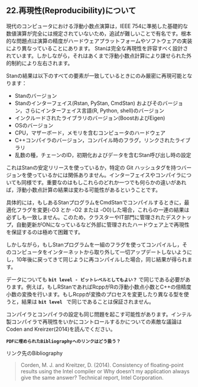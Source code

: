 ## 22.再現性(Reproducibility)について

現代のコンピュータにおける浮動小数点演算は，IEEE 754に準拠した基礎的な数値演算が完全には規定されていないため，追試が難しいことで有名です。根本的な問題点は演算の精度がハードウェアプラットフォームやソフトウェアの実装により異なっていることにあります。
Stanは完全な再現性を許容すべく設計されています。しかしながら，それはあくまで浮動小数点計算により課せられた外的制約により左右されます。

Stanの結果は以下のすべての要素が一致しているときにのみ厳密に再現可能となります：

- Stanのバージョン
- Stanのインターフェイス(Rstan, PyStan, CmdStan) およびそのバージョン，さらにインターフェイス言語(R, Python, shell)のバージョン
- インクルードされたライブラリのバージョン(BoostおよびEigen)
- OSのバージョン
- CPU，マザーボード，メモリを含むコンピュータのハードウェア
- C++コンパイラのバージョン，コンパイル時のフラグ，リンクされたライブラリ
- 乱数の種，チェーンのID，初期化およびデータを含むStan呼び出し時の設定

これはStanの安定リリースを使っているか，特定の Git ハッシュタグを持つバージョンを使っているかには関係ありません。インターフェイスやコンパイラについても同様です。重要なのはもしこれらのどれか一つでも何らかの違いがあれば，浮動小数点計算の結果は変わる可能性があるということです。

具体的には，もしあるStanプログラムをCmdStanでコンパイルするときに，最適化フラグを変更(-O3 とか -O2 または -O0)した場合，これらの一連の結果は必ずしも一致しません。このため，クラスターやIT部門に管理されたデスクトップ，自動更新がONになっているなど外部に管理されたハードウェア上で再現性を保証するのは極めて困難です。

しかしながら，もしStanプログラムを一組のフラグを使ってコンパイルし，そのコンピュータをインターネットから取り外して一切アップデートしないようにし，10年後に戻ってきて同じように再コンパイルした場合，同じ結果が得られます。

データについても **`bit level - ビットレベルとしてもよい？`** で同じである必要があります。例えば，もしRStanであればRcppがRの浮動小数点小数とC++の倍精度小数の変換を行います。もしRcppが変換のプロセスを変更したり異なる型を使うと，結果は **`bit level `** で同じであることは保証されません。

コンパイラとコンパイラの設定も同じ問題を起こす可能性があります。インテル製コンパイラで再現性をいかにコントロールするかについての素敵な議論はCoden and Kreirzer(2014)を読んでください。 

**`PDFに埋められたBibliographyへのリンクはどう扱う？`**

リンク先のBibliography

>Corden, M. J. and Kreitzer, D. (2014). Consistency of floating-point results using the Intel compiler or Why doesn’t my application always give the same answer? Technical report, Intel Corporation. 
